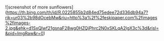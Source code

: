 ![screenshot of more sunflowers] (https://th.bing.com/th/id/R.0225855b2d84ed75edee72d336db94a7?rik=ur03%2b98dOcebMw&riu=http%3a%2f%2feskipaper.com%2fimages%2fimages-2.jpg&ehk=d1SxQlwf21gsnaF28wg0HZQjPhrc2N0xSKLqA2lgX3c%3d&risl=&pid=ImgRaw&r=0)
